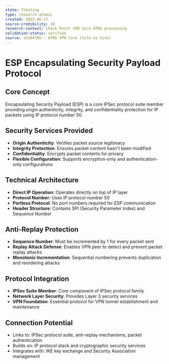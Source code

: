 ```yaml
---
state: fleeting
type: research-atomic
created: 2025-06-17
source-credibility: 10
research-context: Check Point VPN Core ATRG processing
validation-status: verified
source: sk104760 - ATRG VPN Core (Site to Site)
---
```


# ESP Encapsulating Security Payload Protocol

## Core Concept
Encapsulating Security Payload (ESP) is a core IPSec protocol suite member providing origin authenticity, integrity, and confidentiality protection for IP packets using IP protocol number 50.

## Security Services Provided
- **Origin Authenticity**: Verifies packet source legitimacy
- **Integrity Protection**: Ensures packet content hasn't been modified
- **Confidentiality**: Encrypts packet contents for privacy
- **Flexible Configuration**: Supports encryption-only and authentication-only configurations

## Technical Architecture
- **Direct IP Operation**: Operates directly on top of IP layer
- **Protocol Number**: Uses IP protocol number 50
- **Portless Protocol**: No port numbers required for ESP communication
- **Header Structure**: Contains SPI (Security Parameter Index) and Sequence Number

## Anti-Replay Protection
- **Sequence Number**: Must be incremented by 1 for every packet sent
- **Replay Attack Defense**: Enables VPN peer to detect and prevent packet replay attacks
- **Monotonic Incrementation**: Sequential numbering prevents duplication and reordering attacks

## Protocol Integration
- **IPSec Suite Member**: Core component of IPSec protocol family
- **Network Layer Security**: Provides Layer 3 security services
- **VPN Foundation**: Essential protocol for VPN tunnel establishment and maintenance

## Connection Potential
- Links to: IPSec protocol suite, anti-replay mechanisms, packet authentication
- Builds on: IP protocol stack and cryptographic security services
- Integrates with: IKE key exchange and Security Association management